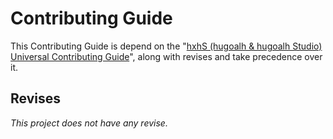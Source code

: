 # Contributing Guide

This Contributing Guide is depend on the "[hxhS (hugoalh & hugoalh Studio) Universal Contributing Guide](https://github.com/hugoalh/hugoalh/blob/main/universal-guide/contributing.md)", along with revises and take precedence over it.

## Revises

*This project does not have any revise.*
